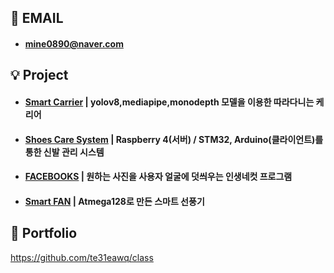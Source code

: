 ## :email: EMAIL
- #### **mine0890@naver.com**
## :bulb: Project
- #### [Smart Carrier](https://github.com/te31eawq/SmartCarrier_project)         |  yolov8,mediapipe,monodepth 모델을 이용한 따라다니는 케리어

- #### [Shoes Care System](https://github.com/te31eawq/ShoesCareSystem_project)  |  Raspberry 4(서버) / STM32, Arduino(클라이언트)를 통한 신발 관리 시스템

- #### [FACEBOOKS](https://github.com/te31eawq/FACEBOOKS_project)                |  원하는 사진을 사용자 얼굴에 덧씌우는 인생네컷 프로그램

- #### [Smart FAN](https://github.com/te31eawq/FAN_Project)                      |  Atmega128로 만든 스마트 선풍기

## :ledger: Portfolio
https://github.com/te31eawq/class
